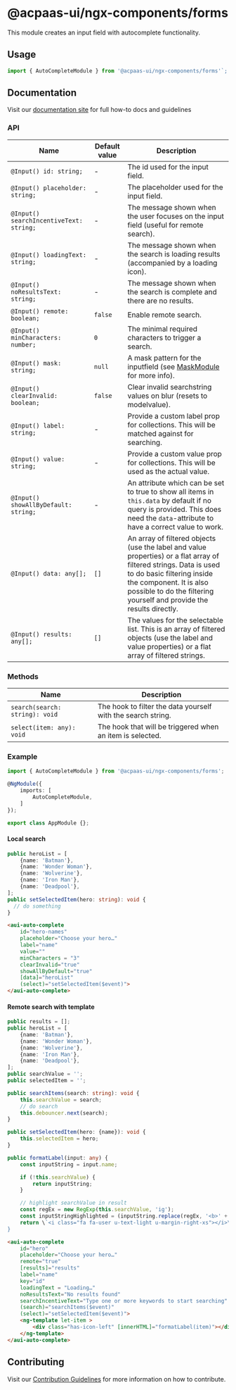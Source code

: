 # @acpaas-ui/ngx-components/forms

This module creates an input field with autocomplete functionality.

## Usage

```typescript
import { AutoCompleteModule } from '@acpaas-ui/ngx-components/forms'`;
```

## Documentation

Visit our [documentation site](https://acpaas-ui.digipolis.be/) for full how-to docs and guidelines

### API

| Name         | Default value | Description |
| -----------  | ------ | -------------------------- |
| `@Input() id: string;` | - | The id used for the input field. |
| `@Input() placeholder: string;` | - | The placeholder used for the input field. |
| `@Input() searchIncentiveText: string;` | - | The message shown when the user focuses on the input field (useful for remote search). |
| `@Input() loadingText: string;` | - | The message shown when the search is loading results (accompanied by a loading icon). |
| `@Input() noResultsText: string;` | - | The message shown when the search is complete and there are no results. |
| `@Input() remote: boolean;` | `false` | Enable remote search. |
| `@Input() minCharacters: number;` | `0` | The minimal required characters to trigger a search. |
| `@Input() mask: string;` | `null` | A mask pattern for the inputfield (see [MaskModule](./../packages/forms/src/lib/mask/README.md) for more info). |
| `@Input() clearInvalid: boolean;` | `false` | Clear invalid searchstring values on blur (resets to modelvalue). |
| `@Input() label: string;` | - | Provide a custom label prop for collections. This will be matched against for searching. |
| `@Input() value: string;` | - | Provide a custom value prop for collections. This will be used as the actual value. |
| `@Input() showAllByDefault: string;` | - | An attribute which can be set to true to show all items in `this.data` by default if no query is provided. This does need the `data`-attribute to have a correct value to work. |
| `@Input() data: any[];` | `[]` | An array of filtered objects (use the label and value properties) or a flat array of filtered strings. Data is used to do basic filtering inside the component. It is also possible to do the filtering yourself and provide the results directly. |
| `@Input() results: any[];` | `[]` | The values for the selectable list. This is an array of filtered objects (use the label and value properties) or a flat array of filtered strings. |

### Methods

| Name         | Description |
| -----------  | -------------------------- |
| `search(search: string): void` | The hook to filter the data yourself with the search string. |
| `select(item: any): void` | The hook that will be triggered when an item is selected. |

### Example

```typescript
import { AutoCompleteModule } from '@acpaas-ui/ngx-components/forms';

@NgModule({
    imports: [
        AutoCompleteModule,
    ]
});

export class AppModule {};
```

#### Local search

```typescript
public heroList = [
    {name: 'Batman'},
    {name: 'Wonder Woman'},
    {name: 'Wolverine'},
    {name: 'Iron Man'},
    {name: 'Deadpool'},
];
public setSelectedItem(hero: string): void {
  // do something
}
```

```html
<aui-auto-complete
    id="hero-names"
    placeholder="Choose your hero…"
    label="name"
    value=""
    minCharacters = "3"
    clearInvalid="true"
    showAllByDefault="true"
    [data]="heroList"
    (select)="setSelectedItem($event)">
</aui-auto-complete>
```

#### Remote search with template

```typescript
public results = [];
public heroList = [
	{name: 'Batman'},
	{name: 'Wonder Woman'},
	{name: 'Wolverine'},
	{name: 'Iron Man'},
	{name: 'Deadpool'},
];
public searchValue = '';
public selectedItem = '';

public searchItems(search: string): void {
	this.searchValue = search;
	// do search
	this.debouncer.next(search);
}

public setSelectedItem(hero: {name}): void {
	this.selectedItem = hero;
}

public formatLabel(input: any) {
    const inputString = input.name;

    if (!this.searchValue) {
        return inputString;
    }

	// highlight searchValue in result
	const regEx = new RegExp(this.searchValue, 'ig');
	const inputStringHighlighted = (inputString.replace(regEx, '<b>' + this.searchValue + '</b>'));
	return \`<i class="fa fa-user u-text-light u-margin-right-xs"></i>\${inputStringHighlighted}\`;
}
```

```html
<aui-auto-complete
    id="hero"
    placeholder="Choose your hero…"
    remote="true"
    [results]="results"
    label="name"
    key="id"
    loadingText = "Loading…"
    noResultsText="No results found"
    searchIncentiveText="Type one or more keywords to start searching"
    (search)="searchItems($event)"
    (select)="setSelectedItem($event)">
    <ng-template let-item >
        <div class="has-icon-left" [innerHTML]="formatLabel(item)"></div>
    </ng-template>
</aui-auto-complete>
```

## Contributing

Visit our [Contribution Guidelines](../../../../../CONTRIBUTING.md) for more information on how to contribute.
